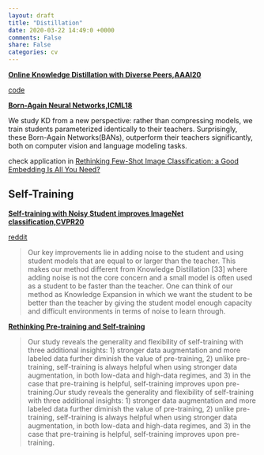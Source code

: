 ```yaml
---
layout: draft
title: "Distillation"
date: 2020-03-22 14:49:0 +0000
comments: False
share: False
categories: cv
---
```


**[Online Knowledge Distillation with Diverse Peers,AAAI20](https://arxiv.org/pdf/1912.00350.pdf)**

[code](https://github.com/DefangChen/OKDDip)


**[Born-Again Neural Networks,ICML18](https://arxiv.org/pdf/1805.04770.pdf)**

 We study KD from a new perspective:
rather than compressing models, we train students parameterized identically to their teachers. Surprisingly, these Born-Again Networks(BANs), outperform their teachers significantly,
both on computer vision and language modeling tasks.

check application in [Rethinking Few-Shot Image Classification: a Good Embedding Is All You Need?](https://arxiv.org/pdf/2003.11539.pdf)


## Self-Training

**[Self-training with Noisy Student improves ImageNet classification,CVPR20](https://arxiv.org/pdf/1911.04252.pdf)**

[reddit](https://www.reddit.com/r/MachineLearning/comments/dvh8e8/191104252_selftraining_with_noisy_student/)


> Our key improvements lie in adding noise to the student
and using student models that are equal to or larger than the
teacher. This makes our method different from Knowledge
Distillation [33] where adding noise is not the core concern
and a small model is often used as a student to be faster than
the teacher. One can think of our method as Knowledge
Expansion in which we want the student to be better than
the teacher by giving the student model enough capacity and
difficult environments in terms of noise to learn through.

**[Rethinking Pre-training and Self-training](https://arxiv.org/pdf/2006.06882.pdf)**

> Our study reveals the generality and
flexibility of self-training with three additional insights: 1) stronger data augmentation and more labeled data further diminish the value of pre-training, 2) unlike
pre-training, self-training is always helpful when using stronger data augmentation,
in both low-data and high-data regimes, and 3) in the case that pre-training is
helpful, self-training improves upon pre-training.Our study reveals the generality and
flexibility of self-training with three additional insights: 1) stronger data augmentation and more labeled data further diminish the value of pre-training, 2) unlike
pre-training, self-training is always helpful when using stronger data augmentation,
in both low-data and high-data regimes, and 3) in the case that pre-training is
helpful, self-training improves upon pre-training.









